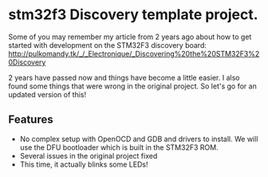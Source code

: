 stm32f3 Discovery template project.
===================================

Some of you may remember my article from 2 years ago about how to get started
with development on the STM32F3 discovery board:
	http://pulkomandy.tk/_/_Electronique/_Discovering%20the%20STM32F3%20Discovery

2 years have passed now and things have become a little easier. I also found
some things that were wrong in the original project. So let's go for an updated
version of this!

Features
--------

 * No complex setup with OpenOCD and GDB and drivers to install. We will use
 the DFU bootloader which is built in the STM32F3 ROM.
 * Several issues in the original project fixed
 * This time, it actually blinks some LEDs!
